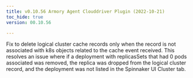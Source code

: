 ```yaml
---
title: v0.10.56 Armory Agent Clouddriver Plugin (2022-10-21)
toc_hide: true
version: 00.10.56

---
```


Fix to delete logical cluster cache records only when the record is not associated with k8s objects related to the cache event received. This resolves an issue where if a deployment with replicasSets that had 0 pods associated was removed, the replica was dropped from the logical cluster record, and the deployment was not listed in the Spinnaker UI Cluster tab.
